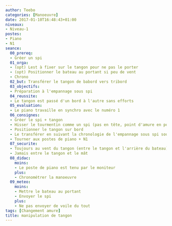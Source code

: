 ```yaml
---
author: Teebo
categories: [Manoeuvre]
date: 2017-01-10T16:48:43+01:00
niveaux:
- Niveau-1
postes:
- Piano
- N1
seance:
  00_prereq:
  - Gréer un spi
  01_orga:
  - (opt) Lest à fixer sur le tangon pour ne pas le porter
  - (opt) Positionner le bateau au portant si peu de vent
  - Chrono
  02_but: Transférer le tangon de babord vers tribord
  03_objectifs:
  - Préparation à l'empannage sous spi
  04_reussite:
  - Le tangon est passé d'un bord à l'autre sans efforts
  05_evaluation:
  - Le piano travaille en synchro avec le numéro 1
  06_consignes:
  - Gréer le spi + tangon
  - Hisser le tourmentin comme un spi (pas en tête, point d'amure en point de drisse)
  - Positionner le tangon sur bord
  - Le transférer en suivant la chronologie de l'empannage sous spi sous l'autre amure
  - Tourner aux postes de piano + N1
  07_securite:
  - Toujours au vent du tangon (entre le tangon et l'arrière du bateau)
  - Jamais entre le tangon et le mât
  08_didac:
    moins:
    - Le poste de piano est tenu par le moniteur
    plus:
    - Chronométrer la manoeuvre
  09_meteo:
    moins:
    - Mettre le bateau au portant
    - Envoyer le spi
    plus:
    - Ne pas envoyer de voile du tout
tags: [Changement amure]
title: manipulation de tangon
---
```

